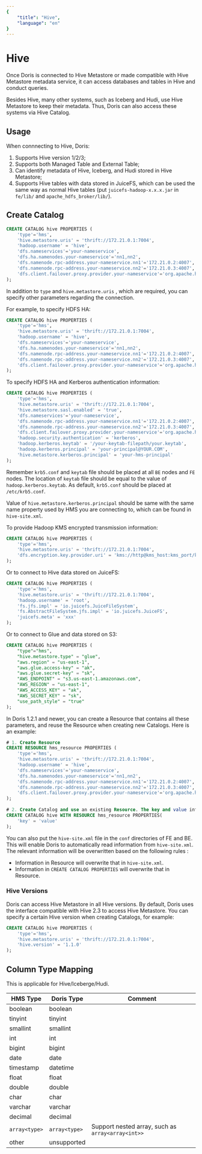 ```yaml
---
{
    "title": "Hive",
    "language": "en"
}
---
```


<!-- 
Licensed to the Apache Software Foundation (ASF) under one
or more contributor license agreements.  See the NOTICE file
distributed with this work for additional information
regarding copyright ownership.  The ASF licenses this file
to you under the Apache License, Version 2.0 (the
"License"); you may not use this file except in compliance
with the License.  You may obtain a copy of the License at

  http://www.apache.org/licenses/LICENSE-2.0

Unless required by applicable law or agreed to in writing,
software distributed under the License is distributed on an
"AS IS" BASIS, WITHOUT WARRANTIES OR CONDITIONS OF ANY
KIND, either express or implied.  See the License for the
specific language governing permissions and limitations
under the License.
-->

# Hive

Once Doris is connected to Hive Metastore or made compatible with Hive Metastore metadata service, it can access databases and tables in Hive and conduct queries.

Besides Hive, many other systems, such as Iceberg and Hudi, use Hive Metastore to keep their metadata. Thus, Doris can also access these systems via Hive Catalog. 

## Usage

When connnecting to Hive, Doris:

1. Supports Hive version 1/2/3;
2. Supports both Managed Table and External Table;
3. Can identify metadata of Hive, Iceberg, and Hudi stored in Hive Metastore;
4. Supports Hive tables with data stored in JuiceFS, which can be used the same way as normal Hive tables (put `juicefs-hadoop-x.x.x.jar` in `fe/lib/` and `apache_hdfs_broker/lib/`).

## Create Catalog

```sql
CREATE CATALOG hive PROPERTIES (
    'type'='hms',
    'hive.metastore.uris' = 'thrift://172.21.0.1:7004',
    'hadoop.username' = 'hive',
    'dfs.nameservices'='your-nameservice',
    'dfs.ha.namenodes.your-nameservice'='nn1,nn2',
    'dfs.namenode.rpc-address.your-nameservice.nn1'='172.21.0.2:4007',
    'dfs.namenode.rpc-address.your-nameservice.nn2'='172.21.0.3:4007',
    'dfs.client.failover.proxy.provider.your-nameservice'='org.apache.hadoop.hdfs.server.namenode.ha.ConfiguredFailoverProxyProvider'
);
```

 In addition to `type` and  `hive.metastore.uris` , which are required, you can specify other parameters regarding the connection.
	
For example, to specify HDFS HA:

```sql
CREATE CATALOG hive PROPERTIES (
    'type'='hms',
    'hive.metastore.uris' = 'thrift://172.21.0.1:7004',
    'hadoop.username' = 'hive',
    'dfs.nameservices'='your-nameservice',
    'dfs.ha.namenodes.your-nameservice'='nn1,nn2',
    'dfs.namenode.rpc-address.your-nameservice.nn1'='172.21.0.2:4007',
    'dfs.namenode.rpc-address.your-nameservice.nn2'='172.21.0.3:4007',
    'dfs.client.failover.proxy.provider.your-nameservice'='org.apache.hadoop.hdfs.server.namenode.ha.ConfiguredFailoverProxyProvider'
);
```

To specify HDFS HA and Kerberos authentication information:

```sql
CREATE CATALOG hive PROPERTIES (
    'type'='hms',
    'hive.metastore.uris' = 'thrift://172.21.0.1:7004',
    'hive.metastore.sasl.enabled' = 'true',
    'dfs.nameservices'='your-nameservice',
    'dfs.namenode.rpc-address.your-nameservice.nn1'='172.21.0.2:4007',
    'dfs.namenode.rpc-address.your-nameservice.nn2'='172.21.0.3:4007',
    'dfs.client.failover.proxy.provider.your-nameservice'='org.apache.hadoop.hdfs.server.namenode.ha.ConfiguredFailoverProxyProvider',
    'hadoop.security.authentication' = 'kerberos',
    'hadoop.kerberos.keytab' = '/your-keytab-filepath/your.keytab',   
    'hadoop.kerberos.principal' = 'your-principal@YOUR.COM',
    'hive.metastore.kerberos.principal' = 'your-hms-principal'
);
```

Remember `krb5.conf` and `keytab` file should be placed at all `BE` nodes and `FE` nodes. The location of `keytab` file should be equal to the value of `hadoop.kerberos.keytab`.
As default, `krb5.conf` should be placed at `/etc/krb5.conf`.

Value of `hive.metastore.kerberos.principal` should be same with the same name property used by HMS you are connecting to, which can be found in `hive-site.xml`.

To provide Hadoop KMS encrypted transmission information:

```sql
CREATE CATALOG hive PROPERTIES (
    'type'='hms',
    'hive.metastore.uris' = 'thrift://172.21.0.1:7004',
    'dfs.encryption.key.provider.uri' = 'kms://http@kms_host:kms_port/kms'
);
```

Or to connect to Hive data stored on JuiceFS:

```sql
CREATE CATALOG hive PROPERTIES (
    'type'='hms',
    'hive.metastore.uris' = 'thrift://172.21.0.1:7004',
    'hadoop.username' = 'root',
    'fs.jfs.impl' = 'io.juicefs.JuiceFileSystem',
    'fs.AbstractFileSystem.jfs.impl' = 'io.juicefs.JuiceFS',
    'juicefs.meta' = 'xxx'
);
```

Or to connect to Glue and data stored on S3:

```sql
CREATE CATALOG hive PROPERTIES (
    "type"="hms",
    "hive.metastore.type" = "glue",
    "aws.region" = "us-east-1",
    "aws.glue.access-key" = "ak",
    "aws.glue.secret-key" = "sk",
    "AWS_ENDPOINT" = "s3.us-east-1.amazonaws.com",
    "AWS_REGION" = "us-east-1",
    "AWS_ACCESS_KEY" = "ak",
    "AWS_SECRET_KEY" = "sk",
    "use_path_style" = "true"
);
```

In Doris 1.2.1 and newer, you can create a Resource that contains all these parameters, and reuse the Resource when creating new Catalogs. Here is an example:

```sql
# 1. Create Resource
CREATE RESOURCE hms_resource PROPERTIES (
    'type'='hms',
    'hive.metastore.uris' = 'thrift://172.21.0.1:7004',
    'hadoop.username' = 'hive',
    'dfs.nameservices'='your-nameservice',
    'dfs.ha.namenodes.your-nameservice'='nn1,nn2',
    'dfs.namenode.rpc-address.your-nameservice.nn1'='172.21.0.2:4007',
    'dfs.namenode.rpc-address.your-nameservice.nn2'='172.21.0.3:4007',
    'dfs.client.failover.proxy.provider.your-nameservice'='org.apache.hadoop.hdfs.server.namenode.ha.ConfiguredFailoverProxyProvider'
);
	
# 2. Create Catalog and use an existing Resource. The key and value information in the followings will overwrite the corresponding information in the Resource.
CREATE CATALOG hive WITH RESOURCE hms_resource PROPERTIES(
    'key' = 'value'
);
```

You can also put the `hive-site.xml` file in the `conf`  directories of FE and BE. This will enable Doris to automatically read information from `hive-site.xml`. The relevant information will be overwritten based on the following rules :
	

* Information in Resource will overwrite that in  `hive-site.xml`. 
* Information in `CREATE CATALOG PROPERTIES` will overwrite that in Resource.

### Hive Versions

Doris can access Hive Metastore in all Hive versions. By default, Doris uses the interface compatible with Hive 2.3 to access Hive Metastore. You can specify a certain Hive version when creating Catalogs, for example:

```sql 
CREATE CATALOG hive PROPERTIES (
    'type'='hms',
    'hive.metastore.uris' = 'thrift://172.21.0.1:7004',
    'hive.version' = '1.1.0'
);
```

## Column Type Mapping

This is applicable for Hive/Iceberge/Hudi.

| HMS Type      | Doris Type    | Comment                                           |
| ------------- | ------------- | ------------------------------------------------- |
| boolean       | boolean       |                                                   |
| tinyint       | tinyint       |                                                   |
| smallint      | smallint      |                                                   |
| int           | int           |                                                   |
| bigint        | bigint        |                                                   |
| date          | date          |                                                   |
| timestamp     | datetime      |                                                   |
| float         | float         |                                                   |
| double        | double        |                                                   |
| char          | char          |                                                   |
| varchar       | varchar       |                                                   |
| decimal       | decimal       |                                                   |
| `array<type>` | `array<type>` | Support nested array, such as `array<array<int>>` |
| other         | unsupported   |                                                   |
